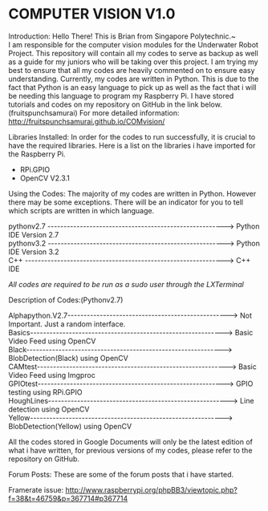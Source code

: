 COMPUTER VISION                                           V1.0
============================================================================== 
Introduction: 
Hello There! This is Brian from Singapore Polytechnic.~  
I am responsible for the computer vision modules for the Underwater Robot Project. This repository will contain all my codes to serve as backup as well as a guide for my juniors who will be taking over this project. I am trying my best to ensure that all my codes are heavily commented on to ensure easy understanding. Currently, my codes are written in Python. This is due to the fact that Python is an easy language to pick up as well as the fact that i will be needing this language to program my Raspberry Pi. I have stored tutorials and codes on my repository on GitHub in the link below.(fruitspunchsamurai) 
For more detailed information: 
http://fruitspunchsamurai.github.io/COMvision/ 
  
Libraries Installed: 
In order for the codes to run successfully, it is crucial to have the required libraries. Here is a list on the libraries i have imported for the Raspberry Pi. 
 
- RPi.GPIO
- OpenCV V2.3.1 

Using the Codes: 
The majority of my codes are written in Python. However there may be some exceptions. There will be an indicator for you to tell which scripts are written in which language.  
 
pythonv2.7 -------------------------------------------------------> Python IDE Version 2.7 <br>
pythonv3.2 -------------------------------------------------------> Python IDE Version 3.2 <br>
C++ --------------------------------------------------------------> C++ IDE <br>
 
*All codes are required to be run as a sudo user through the LXTerminal*

Description of Codes:(Pythonv2.7) 

Alphapython.V2.7--------------------------------------------------> Not Important. Just a random interface.<br>
Basics------------------------------------------------------------> Basic Video Feed using OpenCV<br>
Black-------------------------------------------------------------> BlobDetection(Black) using OpenCV<br>
CAMtest-----------------------------------------------------------> Basic Video Feed using Imgproc<br>
GPIOtest----------------------------------------------------------> GPIO testing using RPi.GPIO<br>
HoughLines--------------------------------------------------------> Line detection using OpenCV<br>
Yellow------------------------------------------------------------> BlobDetection(Yellow) using OpenCV<br>
 
All the codes stored in Google Documents will only be the latest edition of what i have written, for previous versions of my codes, please refer to the repository on GitHub.  
 
Forum Posts: 
These are some of the forum posts that i have started. 
 
Framerate issue: 
http://www.raspberrypi.org/phpBB3/viewtopic.php?f=38&t=46759&p=367714#p367714




